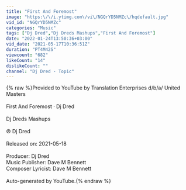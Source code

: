 ```yaml
---
title: "First And Foremost"
image: "https:\/\/i.ytimg.com\/vi\/NGQrYD5NMZc\/hqdefault.jpg"
vid_id: "NGQrYD5NMZc"
categories: "Music"
tags: ["Dj Dred","Dj Dreds Mashups","First And Foremost"]
date: "2022-01-24T13:50:36+03:00"
vid_date: "2021-05-17T10:36:51Z"
duration: "PT4M42S"
viewcount: "682"
likeCount: "14"
dislikeCount: ""
channel: "Dj Dred - Topic"
---
```

{% raw %}Provided to YouTube by Translation Enterprises d/b/a/ United Masters<br /><br />First And Foremost · Dj Dred<br /><br />Dj Dreds Mashups<br /><br />℗ Dj Dred<br /><br />Released on: 2021-05-18<br /><br />Producer: Dj Dred<br />Music  Publisher: Dave M Bennett<br />Composer  Lyricist: Dave M Bennett<br /><br />Auto-generated by YouTube.{% endraw %}
